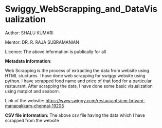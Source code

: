 # Swiggy_WebScrapping_and_DataVisualization

Author: SHALU KUMARI

Mentor: DR. R. RAJA SUBRAMANIAN

Licence: The above information is publically for all

**Metadata Information:** 

Web Scrapping is the process of extracting the data from website using HTML stuctures. I have done web scrapping for swiggy website using python. I have scrapped food name and price of that food for a particular restaurant. After scrapping the data, I have done some basic visualization using matplot and seaborn.

Link of the website: https://www.swiggy.com/restaurants/cm-briyani-manapakkam-chennai-19205

**CSV file information:** The above csv file having the data which I have scrapped from the website
